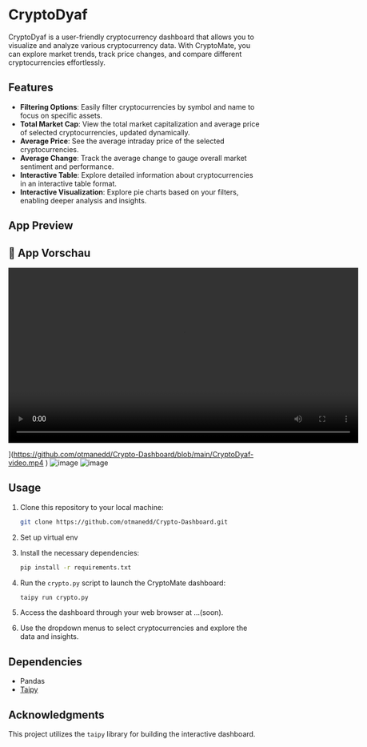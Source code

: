 # CryptoDyaf

CryptoDyaf is a user-friendly cryptocurrency dashboard that allows you to visualize and analyze various cryptocurrency data. With CryptoMate, you can explore market trends, track price changes, and compare different cryptocurrencies effortlessly.

## Features

- **Filtering Options**: Easily filter cryptocurrencies by symbol and name to focus on specific assets.
- **Total Market Cap**: View the total market capitalization and average price of selected cryptocurrencies, updated dynamically.
- **Average Price**: See the average intraday price of the selected cryptocurrencies.
- **Average Change**: Track the average  change to gauge overall market sentiment and performance.
- **Interactive Table**: Explore detailed information about cryptocurrencies in an interactive table format.
- **Interactive Visualization**: Explore pie charts based on your filters, enabling deeper analysis and insights.
## App Preview

## 🎥 App Vorschau

<video src="https://github.com/otmanedd/Crypto-Dashboard/raw/main/CryptoDyaf-video.mp4" controls width="700"></video>

](https://github.com/otmanedd/Crypto-Dashboard/blob/main/CryptoDyaf-video.mp4
)
![image](https://github.com/sneha-4-22/CryptoMate/assets/112711068/10345c77-5039-4d13-93ea-1d9ea07e505b)
![image](https://github.com/sneha-4-22/CryptoMate/assets/112711068/8e998647-8b0a-45c4-ab9b-91e019ba875f)

## Usage

1. Clone this repository to your local machine:

    ```bash
    git clone https://github.com/otmanedd/Crypto-Dashboard.git
    ```
2. Set up virtual env 
3. Install the necessary dependencies:

    ```bash
    pip install -r requirements.txt
    ```

4. Run the `crypto.py` script to launch the CryptoMate dashboard:

    ```bash
    taipy run crypto.py
    ```

5. Access the dashboard through your web browser at ...(soon).

6. Use the dropdown menus to select cryptocurrencies and explore the data and insights.

## Dependencies

-  Pandas
-  [Taipy](https://www.taipy.io/)

## Acknowledgments

This project utilizes the `taipy` library for building the interactive dashboard.


